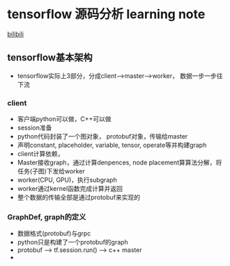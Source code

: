 # tensorflow 源码分析 learning note
[bilibili](https://www.bilibili.com/video/BV1XW411n7Ur)

## tensorflow基本架构

* tensorflow实际上3部分，分成client-->master-->worker， 数据一步一步往下流

### client

* 客户端python可以做，C++可以做
* session准备
* python代码封装了一个图对象， protobuf对象，传输给master
* 声明constant, placeholder, variable, tensor, operate等并构建graph
* client计算依赖，
* Master接收graph，通过计算denpences, node placement算算法分解，将任务(子图)下发给worker
* worker(CPU, GPU)，执行subgraph
* worker通过kernel函数完成计算并返回
* 整个数据的传输全部是通过protobuf来实现的

### GraphDef, graph的定义

* 数据格式(protobuf)与grpc
* python只是构建了一个protobuf的graph
* protobuf --> tf.session.run() --> c++ master
* 